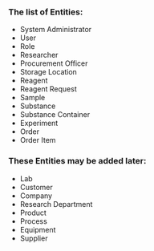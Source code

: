 ### The list of Entities:

-   System Administrator
-   User
-   Role
-   Researcher
-   Procurement Officer
-   Storage Location
-   Reagent
-   Reagent Request
-   Sample
-   Substance
-   Substance Container
-   Experiment
-   Order
-   Order Item

### These Entities may be added later:

-   Lab
-   Customer
-   Company
-   Research Department
-   Product
-   Process
-   Equipment
-   Supplier
